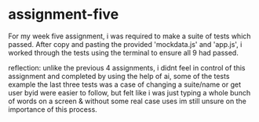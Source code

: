 # assignment-five

For my week five assignment, i was required to make a suite of tests which passed. After copy and pasting the provided 'mockdata.js' and 'app.js', i worked through the tests using the terminal to ensure all 9 had passed.

reflection:
unlike the previous 4 assignments, i didnt feel in control of this assignment and completed by using the help of ai, some of the tests example the last three tests was a case of changing a suite/name or get user byid were easier to follow, but felt like i was just typing a whole bunch of words on a screen & without some real case uses im still unsure on the importance of this process. 
